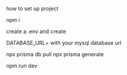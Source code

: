how to set up project

npm i

create a .env and create

DATABASE_URL= with your mysql database url

npx prisma db pull
npx prisma generate

npm run dev
